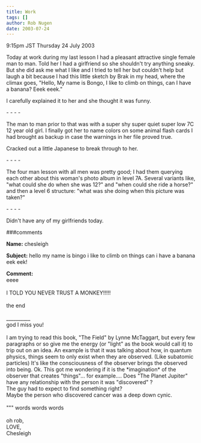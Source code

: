 ```yaml
---
title: Work
tags: []
author: Rob Nugen
date: 2003-07-24
---
```


<p class=date>9:15pm JST Thursday 24 July 2003</p>

<p>Today at work during my last lesson I had a pleasant attractive
single female man to man.  Told her I had a girlfriend so she
shouldn't try anything sneaky.  But she did ask me what I like and I
tried to tell her but couldn't help but laugh a bit because I had this
little sketch by Brak in my head, where the climax goes, "Hello, My
name is Bongo, I like to climb on things, can I have a banana?  Eeek
eeek."</p>

<p>I carefully explained it to her and she thought it was funny.</p>

<p>- - - -</p>

<p>The man to man prior to that was with a super shy super quiet super
low 7C 12 year old girl.  I finally got her to name colors on some
animal flash cards I had brought as backup in case the warnings in her
file proved true.</p>

<p>Cracked out a little Japanese to break through to her.</p>

<p>- - - -</p>

<p>The four man lesson with all men was pretty good; I had them
querying each other about this woman's photo album in level 7A.
Several variants like, "what could she do when she was 12?" and "when
could she ride a horse?" and then a level 6 structure: "what was she
doing when this picture was taken?"</p>

<p>- - - -</p>

<p>Didn't have any of my girlfriends today.</p>


###comments

<p><b>Name:</b> chesleigh

<p><b>Subject:</b> hello my name is bingo i like to climb on things can i have a banana eek eek!

<p><b>Comment:</b>
<br>eeee<br>
<br>
I TOLD YOU NEVER TRUST A MONKEY!!!!!<br>
<br>
the end<br>
<br>
__________<br>
god I miss you! <br>
<br>
I am trying to read this book, "The Field" by Lynne McTaggart, but every few paragraphs or so give me the energy (or "light" as the book would call it) to trip out on an idea. An example is that it was talking about how, in quantum physics, things seem to only exist when they are observed. (Like subatomic particles) It's like the consciousness of the observer brings the observed into being. Ok. This got me wondering if it is the *imagination* of the observer that creates "things"... for example.... Does "The Planet Jupiter" have any relationship with the person it was "discovered" ? <br>
The guy had to expect to find something right?<br>
Maybe the person who discovered cancer was a deep down cynic.<br>
<br>
""" words words words<br>
<br>
oh rob,<br>
LOVE,<br>
Chesleigh


